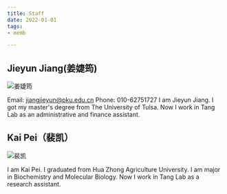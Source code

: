 ```yaml
---
title: Staff
date: 2022-01-01
tags:
- memb

---
```




## Jieyun Jiang(姜婕筠)

![姜婕筠](https://gitee.com/DF-Master/yidapicbed/raw/master/markdown/20210903111525.jpg)

Email: jiangjieyun@pku.edu.cn 
Phone: 010-62751727
I am Jieyun Jiang. I got my master's degree from The University of Tulsa. Now I work in Tang Lab as an administrative and finance assistant.

<!--more-->

## Kai Pei（裴凯）

![裴凯](https://gitee.com/DF-Master/yidapicbed/raw/master/markdown/20210903111306.jpeg)

I am Kai Pei. I graduated from Hua Zhong Agriculture University. I am major in Biochemistry and Molecular Biology. Now I work in Tang Lab as a research assistant.
